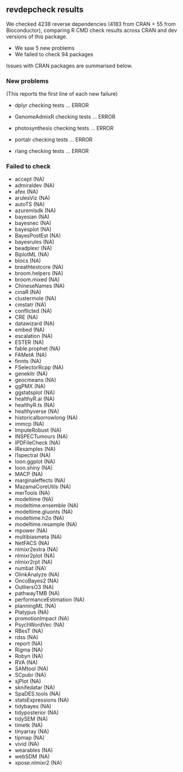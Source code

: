 ## revdepcheck results

We checked 4238 reverse dependencies (4183 from CRAN + 55 from Bioconductor), comparing R CMD check results across CRAN and dev versions of this package.

 * We saw 5 new problems
 * We failed to check 94 packages

Issues with CRAN packages are summarised below.

### New problems
(This reports the first line of each new failure)

* dplyr
  checking tests ... ERROR

* GenomeAdmixR
  checking tests ... ERROR

* photosynthesis
  checking tests ... ERROR

* portalr
  checking tests ... ERROR

* rlang
  checking tests ... ERROR

### Failed to check

* accept                (NA)
* admiraldev            (NA)
* afex                  (NA)
* arulesViz             (NA)
* autoTS                (NA)
* azuremlsdk            (NA)
* bayesian              (NA)
* bayesnec              (NA)
* bayesplot             (NA)
* BayesPostEst          (NA)
* bayesrules            (NA)
* beadplexr             (NA)
* BiplotML              (NA)
* blocs                 (NA)
* breathtestcore        (NA)
* broom.helpers         (NA)
* broom.mixed           (NA)
* ChineseNames          (NA)
* cinaR                 (NA)
* clustermole           (NA)
* cmstatr               (NA)
* conflicted            (NA)
* CRE                   (NA)
* datawizard            (NA)
* embed                 (NA)
* escalation            (NA)
* ESTER                 (NA)
* fable.prophet         (NA)
* FAMetA                (NA)
* finnts                (NA)
* FSelectorRcpp         (NA)
* genekitr              (NA)
* geocmeans             (NA)
* ggPMX                 (NA)
* ggstatsplot           (NA)
* healthyR.ai           (NA)
* healthyR.ts           (NA)
* healthyverse          (NA)
* historicalborrowlong  (NA)
* immcp                 (NA)
* ImputeRobust          (NA)
* INSPECTumours         (NA)
* IPDFileCheck          (NA)
* IRexamples            (NA)
* l1spectral            (NA)
* loon.ggplot           (NA)
* loon.shiny            (NA)
* MACP                  (NA)
* marginaleffects       (NA)
* MazamaCoreUtils       (NA)
* merTools              (NA)
* modeltime             (NA)
* modeltime.ensemble    (NA)
* modeltime.gluonts     (NA)
* modeltime.h2o         (NA)
* modeltime.resample    (NA)
* mpower                (NA)
* multibiasmeta         (NA)
* NetFACS               (NA)
* nlmixr2extra          (NA)
* nlmixr2plot           (NA)
* nlmixr2rpt            (NA)
* numbat                (NA)
* OlinkAnalyze          (NA)
* OncoBayes2            (NA)
* OutliersO3            (NA)
* pathwayTMB            (NA)
* performanceEstimation (NA)
* planningML            (NA)
* Platypus              (NA)
* promotionImpact       (NA)
* PsychWordVec          (NA)
* RBesT                 (NA)
* rdss                  (NA)
* report                (NA)
* Rigma                 (NA)
* Robyn                 (NA)
* RVA                   (NA)
* SAMtool               (NA)
* SCpubr                (NA)
* sjPlot                (NA)
* sknifedatar           (NA)
* SpaDES.tools          (NA)
* statsExpressions      (NA)
* tidybayes             (NA)
* tidyposterior         (NA)
* tidySEM               (NA)
* timetk                (NA)
* tinyarray             (NA)
* tipmap                (NA)
* vivid                 (NA)
* wearables             (NA)
* webSDM                (NA)
* xpose.nlmixr2         (NA)
